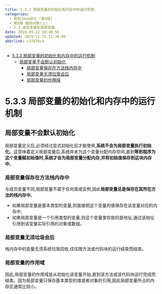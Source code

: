 ```yaml
---
title: 5.3.3 局部变量的初始化和内存中的运行机制
categories: 
  - 疯狂Java讲义 (第4版)
  - 第5章 面向对象(上)
  - 5.3 成员变量和局部变量
date: 2019-09-22 10:48:56
updated: 2019-11-25 11:30:04
abbrlink: c3787bc4
---
```

<div id='my_toc'>

- [5.3.3 局部变量的初始化和内存中的运行机制](/JavaReadingNotes/c3787bc4/#5-3-3-局部变量的初始化和内存中的运行机制)
    - [局部变量不会默认初始化](/JavaReadingNotes/c3787bc4/#局部变量不会默认初始化)
        - [局部变量保存在方法栈内存中](/JavaReadingNotes/c3787bc4/#局部变量保存在方法栈内存中)
        - [局部变量无须垃圾会后](/JavaReadingNotes/c3787bc4/#局部变量无须垃圾会后)
        - [局部变量的作用域](/JavaReadingNotes/c3787bc4/#局部变量的作用域)

</div>
<!--more-->
<script>if (navigator.platform.toLowerCase() == 'win32'){document.getElementById('my_toc').style.display = 'none';}</script>

<!--end-->
<!--SSTStart-->
# 5.3.3 局部变量的初始化和内存中的运行机制 #
## 局部变量不会默认初始化 ##
局部变量定义后,必须经过显式初始化后才能使用,**系统不会为局部变量执行初始化**。这意味着定义局部变量后,系统并未为这个变量分配内存空间,直到**等到程序为这个变量赋初始值时,系统才会为局部变量分配内存,并将初始值保存到这块内存中**。

### 局部变量保存在方法栈内存中 ###
与成员变量不同,局部变量不属于任何类或实例,因此**局部变量总是保存在其所在方法的栈内存中**。
- 如果局部变量是基本类型的变量,则直接把这个变量的值保存在该变量对应的内存中;
- 如果局部变量是一个引用类型的变量,则这个变量里存放的是地址,通过该地址引用到该变量实际引用的对象或数组。

### 局部变量无须垃圾会后 ###
栈内存中的变量无须系统垃圾回收,往往随方法或代码块的运行结束而结束。
### 局部变量的作用域 ###
因此,局部变量的作用域是从初始化该变量开始,直到该方法或该代码块运行完成而结束。因为局部变量只保存基本类型的值或者对象的引用,因此局部变量所占的内存区通常比较小。
<!--SSTStop-->

